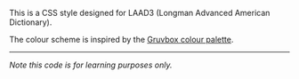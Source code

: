 This is a CSS style designed for LAAD3 (Longman Advanced American Dictionary). 

The colour scheme is inspired by the [Gruvbox colour palette](https://github.com/morhetz/gruvbox.git).

---

*Note this code is for learning purposes only.*
